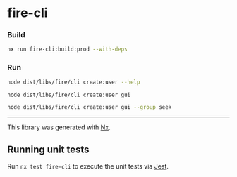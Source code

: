 # fire-cli

### Build
```bash
nx run fire-cli:build:prod --with-deps
```

### Run
```bash
node dist/libs/fire/cli create:user --help

node dist/libs/fire/cli create:user gui

node dist/libs/fire/cli create:user gui --group seek
```

---

This library was generated with [Nx](https://nx.dev).

## Running unit tests

Run `nx test fire-cli` to execute the unit tests via [Jest](https://jestjs.io).

